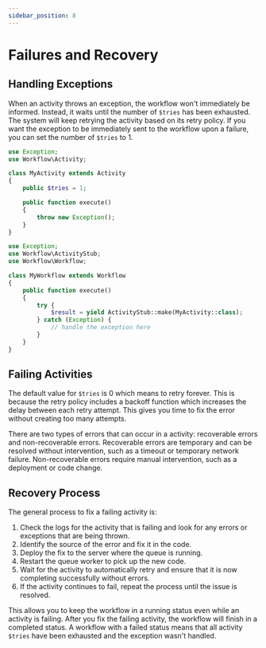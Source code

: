 ```yaml
---
sidebar_position: 8
---
```


# Failures and Recovery

## Handling Exceptions

When an activity throws an exception, the workflow won't immediately be informed. Instead, it waits until the number of `$tries` has been exhausted. The system will keep retrying the activity based on its retry policy. If you want the exception to be immediately sent to the workflow upon a failure, you can set the number of `$tries` to 1.

```php
use Exception;
use Workflow\Activity;

class MyActivity extends Activity
{
    public $tries = 1;

    public function execute()
    {
        throw new Exception();
    }
}
```

```php
use Exception;
use Workflow\ActivityStub;
use Workflow\Workflow;

class MyWorkflow extends Workflow
{
    public function execute()
    {
        try {
            $result = yield ActivityStub::make(MyActivity::class);
        } catch (Exception) {
            // handle the exception here
        }
    }
}
```

## Failing Activities

The default value for `$tries` is 0 which means to retry forever. This is because the retry policy includes a backoff function which increases the delay between each retry attempt. This gives you time to fix the error without creating too many attempts.

There are two types of errors that can occur in a activity: recoverable errors and non-recoverable errors. Recoverable errors are temporary and can be resolved without intervention, such as a timeout or temporary network failure. Non-recoverable errors require manual intervention, such as a deployment or code change.

## Recovery Process

The general process to fix a failing activity is:

1. Check the logs for the activity that is failing and look for any errors or exceptions that are being thrown.
2. Identify the source of the error and fix it in the code.
3. Deploy the fix to the server where the queue is running.
4. Restart the queue worker to pick up the new code.
5. Wait for the activity to automatically retry and ensure that it is now completing successfully without errors.
6. If the activity continues to fail, repeat the process until the issue is resolved.

This allows you to keep the workflow in a running status even while an activity is failing. After you fix the failing activity, the workflow will finish in a completed status. A workflow with a failed status means that all activity `$tries` have been exhausted and the exception wasn't handled.
